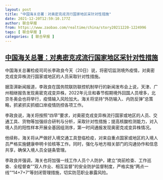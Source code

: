 ```yaml
---
layout: post
title: "中国海关总署：对奥密克戎流行国家地区采针对性措施"
date: 2021-12-20T12:59:10.177Z
author: 联合早报
from: https://www.zaobao.com/realtime/china/story20211220-1224996
tags: [ 联合早报 ]
categories: [ 联合早报 ]
---
```

<!--1640017380000-->
[中国海关总署：对奥密克戎流行国家地区采针对性措施](https://www.zaobao.com/realtime/china/story20211220-1224996)
------

<div>
<p>中国海关总署检疫司司长李政良今天（20日）说，将密切监测境外疫情，对奥密克戎变异株流行国家或地区的人员采取针对性措施。</p><p>据澎湃新闻报道，李政良在国务院联防联控机制举行的新闻发布会上说，天津、广州相继报告发现奥密克戎变异株，2022年元旦和春节假期境外回国人员增多，北京冬奥会也将举行，疫情输入风险加大。海关将坚持“外防输入、内防反弹”总策略，抓紧抓实抓细口岸疫情防控各项工作。</p><p>李政良说，海关将按照“四早”要求，对奥密克戎变异株流行国家或地区的人员、交通工具、货物等加强综合研判与分析，采取针对性措施；提高核酸检测能力，对入境人员的阳性样本开展全基因组测序，第一时间通报发现奥密克戎变异株情况。</p><section id="imu"><div id="dfp-ad-imu1">        </div></section><p>他续称，海关将从严做好入境交通工具登临检疫，对来自重点国家或地区的入境人员严格实施健康申明卡验核等工作。同时，强化与地方相关部门的沟通协作和信息共享，确保入境人员全链条管理。</p><p>李政良并强调，海关也将加强一线工作人员个人防护，建立“岗前检查、工作巡查、全程督查”“双人作业、相互监督”的安全防护监督制度，严格实施“两点一线”“14+7+7”等封闭管理措施，切实防范职业暴露风险。</p>      <div class="cx_paywall_placeholder" id="sph_cdp_40"></div>
</div>
